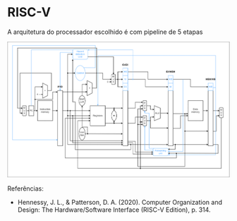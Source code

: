 # RISC-V

A arquitetura do processador escolhido é com pipeline de 5 etapas

![Processador](images/risc-v.png)

Referências:
 - Hennessy, J. L., & Patterson, D. A. (2020). Computer Organization and Design: The Hardware/Software Interface (RISC-V Edition), p. 314.